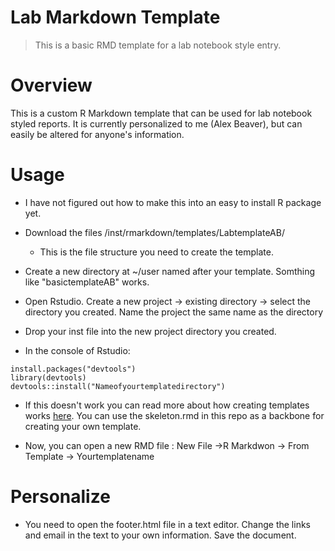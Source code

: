 # Lab Markdown Template

>This is a basic RMD template for a lab notebook style entry. 

# Overview 

This is a custom R Markdown template that can be used for lab notebook styled reports. It is currently personalized to me (Alex Beaver), but can easily be altered for anyone's information. 

# Usage 

* I have not figured out how to make this into an easy to install R package yet.

* Download the files /inst/rmarkdown/templates/LabtemplateAB/
    * This is the file structure you need to create the template. 
* Create a new directory at ~/user named after your template. Somthing like "basictemplateAB" works. 
* Open Rstudio. Create a new project -> existing directory -> select the directory you created. Name the project the same name as the directory 
* Drop your inst file into the new project directory you created. 
* In the console of Rstudio:

```{r}
install.packages("devtools")
library(devtools)
devtools::install("Nameofyourtemplatedirectory")
```
* If this doesn't work you can read more about how creating templates works [here](https://chester.rbind.io/ecots2k16/template_pkg/). You can use the skeleton.rmd in  this repo as a backbone for creating your own template. 

* Now, you can open a new RMD file : New File ->R Markdwon -> From Template -> Yourtemplatename

# Personalize 

* You need to open the footer.html file in a text editor. Change the links and email in the text to your own information. Save the document. 
